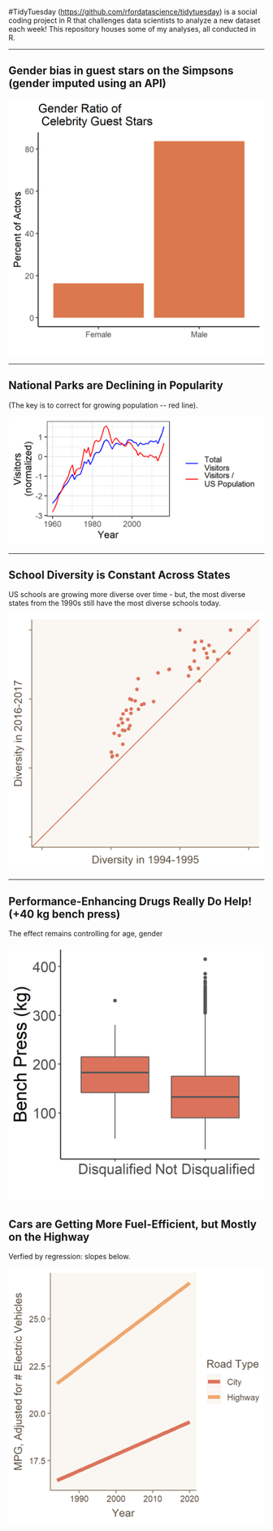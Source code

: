 #TidyTuesday (https://github.com/rfordatascience/tidytuesday) is a social coding project in R that challenges data scientists to analyze a new dataset each week! This repository houses some of my analyses, all conducted in R.

---

## Gender bias in guest stars on the Simpsons (gender imputed using an API)

![alt_text](https://github.com/rthorst/TidyTuesday/blob/master/simpsons/celeb_means.png)

---

## National Parks are Declining in Popularity

(The key is to correct for growing population -- red line). 

![alt_text](https://raw.githubusercontent.com/rthorst/TidyTuesday/master/national_parks/fig.png)

---

## School Diversity is Constant Across States

US schools are growing more diverse over time - but, the most diverse states from the 1990s still have the most diverse schools today. 

![alt_text](https://raw.githubusercontent.com/rthorst/TidyTuesday/master/school_diversity/fig.png)

---

## Performance-Enhancing Drugs Really Do Help! (+40 kg bench press)

The effect remains controlling for age, gender

![alt_text](https://raw.githubusercontent.com/rthorst/TidyTuesday/master/powerlifting/fig.png)

## Cars are Getting More Fuel-Efficient, but Mostly on the Highway

Verfied by regression: slopes below. 

![alt_text](https://raw.githubusercontent.com/rthorst/TidyTuesday/master/car_fuel_economy/fig.png)
